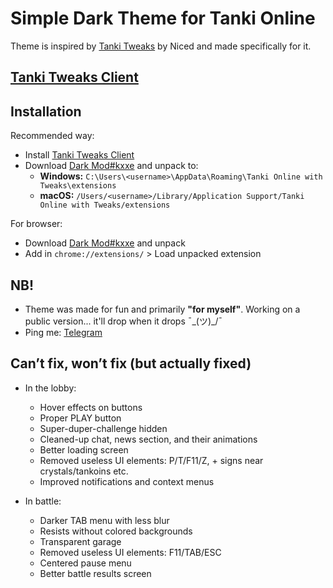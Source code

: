 # Simple Dark Theme for Tanki Online

Theme is inspired by [Tanki Tweaks](https://chromewebstore.google.com/detail/tanki-tweaks/khcoecipddmigggaeokhmhmhjhlpcpnb) by Niced and made specifically for it.

## [Tanki Tweaks Client](https://github.com/tettov/tanki-tweaks-client)

## Installation

Recommended way:
- Install [Tanki Tweaks Client](https://github.com/tettov/tanki-tweaks-client)
- Download [Dark Mod#kxxe](https://github.com/Makxxe/darkmodkxxe/releases) and unpack to:
  - **Windows:** `C:\Users\<username>\AppData\Roaming\Tanki Online with Tweaks\extensions`
  - **macOS:** `/Users/<username>/Library/Application Support/Tanki Online with Tweaks/extensions`

For browser:
- Download [Dark Mod#kxxe](https://github.com/Makxxe/darkmodkxxe/releases) and unpack
- Add in `chrome://extensions/` > Load unpacked extension

## **NB!**

- Theme was made for fun and primarily **"for myself"**. Working on a public version... it'll drop when it drops ¯\_(ツ)_/¯
- Ping me: [Telegram](https://t.me/themakxxe)

## Can’t fix, won’t fix (but actually fixed)

- In the lobby:
    - Hover effects on buttons
    - Proper PLAY button
    - Super-duper-challenge hidden
    - Cleaned-up chat, news section, and their animations
    - Better loading screen
    - Removed useless UI elements: P/T/F11/Z, + signs near crystals/tankoins etc.
    - Improved notifications and context menus

- In battle:
    - Darker TAB menu with less blur
    - Resists without colored backgrounds
    - Transparent garage
    - Removed useless UI elements: F11/TAB/ESC
    - Centered pause menu
    - Better battle results screen
